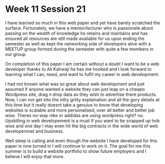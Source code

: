 # Week 11 Session 21

I have learned so much in this web paper and yet have barely scratched the surface. Fortunately, we have a mentor/lecturer who is passionate about passing on the wealth of knowledge he retains and maintains and has ensured all resources are still made available for us upon ending the semester as well as kept the networking side of developers alive with a MEETUP group formed during the semester with quite a few members in our group. 

On completion of this paper I am certain without a doubt I want to be a web developer thanks to Ali Kahwaji he has me hooked and I look forward to learning what I can, need, and want to fulfil my career in web development. 

I had not known what was so great about web development and just assumed if anyone wanted a website they can just leap on a cheapo Wordpress site, drag n drop data as they wish to advertise there products. Now, I can not get into the nitty gritty explaination and all the gory details at this time but it really doesnt take a genuius to know that developing websites is scalable and more personalised, over all better and better job wise. Theres no-way nike or addidas are using wordpress right? no. Upskilling in web developement is a must if you want to be snapped up hob wise and one day I may even hit the big contracts in the wide world of web developemnet and business.

Well sleep is calling and even though the website I have developed for this paper is now turned in I will continue to work on it. The goal for me this summer is to build a website portfolio to show future employers and I believe I will enjoy that more.
